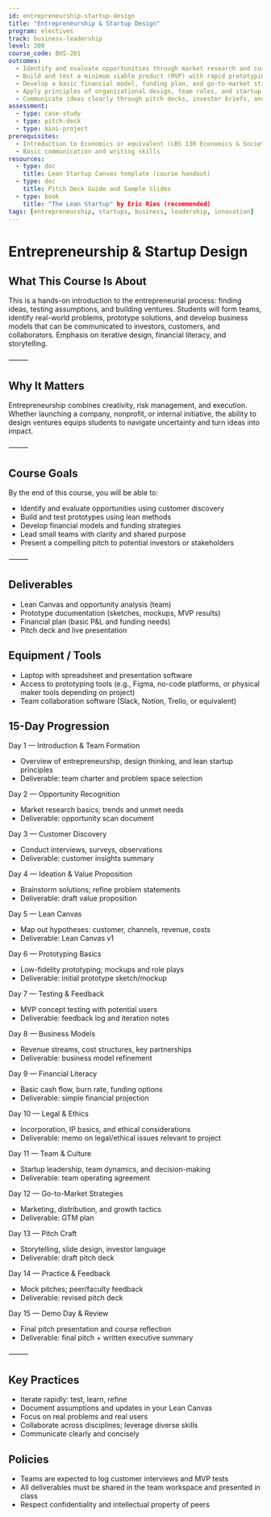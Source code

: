 ```yaml
---
id: entrepreneurship-startup-design
title: "Entrepreneurship & Startup Design"
program: electives
track: business-leadership
level: 200
course_code: BUS-201
outcomes:
  - Identify and evaluate opportunities through market research and customer discovery
  - Build and test a minimum viable product (MVP) with rapid prototyping methods
  - Develop a basic financial model, funding plan, and go-to-market strategy
  - Apply principles of organizational design, team roles, and startup culture
  - Communicate ideas clearly through pitch decks, investor briefs, and storytelling
assessment:
  - type: case-study
  - type: pitch-deck
  - type: mini-project
prerequisites:
  - Introduction to Economics or equivalent (LBS 130 Economics & Society)
  - Basic communication and writing skills
resources:
  - type: doc
    title: Lean Startup Canvas template (course handout)
  - type: doc
    title: Pitch Deck Guide and Sample Slides
  - type: book
    title: "The Lean Startup" by Eric Ries (recommended)
tags: [entrepreneurship, startups, business, leadership, innovation]
---
```


# Entrepreneurship & Startup Design

## What This Course Is About
This is a hands-on introduction to the entrepreneurial process: finding ideas, testing assumptions, and building ventures. Students will form teams, identify real-world problems, prototype solutions, and develop business models that can be communicated to investors, customers, and collaborators. Emphasis on iterative design, financial literacy, and storytelling.

⸻

## Why It Matters
Entrepreneurship combines creativity, risk management, and execution. Whether launching a company, nonprofit, or internal initiative, the ability to design ventures equips students to navigate uncertainty and turn ideas into impact. 

⸻

## Course Goals
By the end of this course, you will be able to:
- Identify and evaluate opportunities using customer discovery
- Build and test prototypes using lean methods
- Develop financial models and funding strategies
- Lead small teams with clarity and shared purpose
- Present a compelling pitch to potential investors or stakeholders

⸻

## Deliverables
- Lean Canvas and opportunity analysis (team)
- Prototype documentation (sketches, mockups, MVP results)
- Financial plan (basic P&L and funding needs)
- Pitch deck and live presentation

## Equipment / Tools
- Laptop with spreadsheet and presentation software
- Access to prototyping tools (e.g., Figma, no-code platforms, or physical maker tools depending on project)
- Team collaboration software (Slack, Notion, Trello, or equivalent)

## 15-Day Progression
Day 1 — Introduction & Team Formation  
- Overview of entrepreneurship, design thinking, and lean startup principles  
- Deliverable: team charter and problem space selection  

Day 2 — Opportunity Recognition  
- Market research basics; trends and unmet needs  
- Deliverable: opportunity scan document  

Day 3 — Customer Discovery  
- Conduct interviews, surveys, observations  
- Deliverable: customer insights summary  

Day 4 — Ideation & Value Proposition  
- Brainstorm solutions; refine problem statements  
- Deliverable: draft value proposition  

Day 5 — Lean Canvas  
- Map out hypotheses: customer, channels, revenue, costs  
- Deliverable: Lean Canvas v1  

Day 6 — Prototyping Basics  
- Low-fidelity prototyping; mockups and role plays  
- Deliverable: initial prototype sketch/mockup  

Day 7 — Testing & Feedback  
- MVP concept testing with potential users  
- Deliverable: feedback log and iteration notes  

Day 8 — Business Models  
- Revenue streams, cost structures, key partnerships  
- Deliverable: business model refinement  

Day 9 — Financial Literacy  
- Basic cash flow, burn rate, funding options  
- Deliverable: simple financial projection  

Day 10 — Legal & Ethics  
- Incorporation, IP basics, and ethical considerations  
- Deliverable: memo on legal/ethical issues relevant to project  

Day 11 — Team & Culture  
- Startup leadership, team dynamics, and decision-making  
- Deliverable: team operating agreement  

Day 12 — Go-to-Market Strategies  
- Marketing, distribution, and growth tactics  
- Deliverable: GTM plan  

Day 13 — Pitch Craft  
- Storytelling, slide design, investor language  
- Deliverable: draft pitch deck  

Day 14 — Practice & Feedback  
- Mock pitches; peer/faculty feedback  
- Deliverable: revised pitch deck  

Day 15 — Demo Day & Review  
- Final pitch presentation and course reflection  
- Deliverable: final pitch + written executive summary  

⸻

## Key Practices
- Iterate rapidly: test, learn, refine  
- Document assumptions and updates in your Lean Canvas  
- Focus on real problems and real users  
- Collaborate across disciplines; leverage diverse skills  
- Communicate clearly and concisely  

## Policies
- Teams are expected to log customer interviews and MVP tests  
- All deliverables must be shared in the team workspace and presented in class  
- Respect confidentiality and intellectual property of peers  
 
